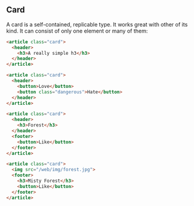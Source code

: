 ## Card

A card is a self-contained, replicable type. It works great with other of its kind. It can consist of only one element or many of them:

```html
<article class="card">
  <header>
    <h3>A really simple h3</h3>
  </header>
</article>
```

```html
<article class="card">
  <header>
    <button>Love</button>
    <button class="dangerous">Hate</button>
  </header>
</article>
```

```html
<article class="card">
  <header>
    <h3>Forest</h3>
  </header>
  <footer>
    <button>Like</button>
  </footer>
</article>
```

```html
<article class="card">
  <img src="/web/img/forest.jpg">
  <footer>
    <h3>Misty Forest</h3>
    <button>Like</button>
  </footer>
</article>
```